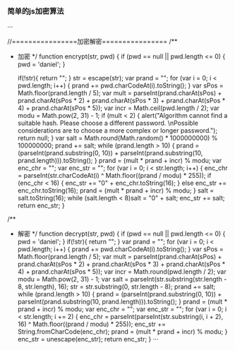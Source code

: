 ### 简单的js加密算法
···

//================加密解密================
/**
 * 加密
 */
function encrypt(str, pwd) {
    if (pwd == null || pwd.length <= 0) {
        pwd = 'daniel';
    }
    
    if(!str){
    		return "";
    }
    str = escape(str);
    var prand = "";
    for (var i = 0; i < pwd.length; i++) {
        prand += pwd.charCodeAt(i).toString();
    }
    var sPos = Math.floor(prand.length / 5);
    var mult = parseInt(prand.charAt(sPos) + prand.charAt(sPos * 2) + prand.charAt(sPos * 3) + prand.charAt(sPos * 4) + prand.charAt(sPos * 5));
    var incr = Math.ceil(pwd.length / 2);
    var modu = Math.pow(2, 31) - 1;
    if (mult < 2) {
        alert("Algorithm cannot find a suitable hash. Please choose a different password. \nPossible considerations are to choose a more complex or longer password.");
        return null;
    }
    var salt = Math.round(Math.random() * 1000000000) % 100000000;
    prand += salt;
    while (prand.length > 10) {
        prand = (parseInt(prand.substring(0, 10)) + parseInt(prand.substring(10, prand.length))).toString();
    }
    prand = (mult * prand + incr) % modu;
    var enc_chr = "";
    var enc_str = "";
    for (var i = 0; i < str.length; i++) {
        enc_chr = parseInt(str.charCodeAt(i) ^ Math.floor((prand / modu) * 255));
        if (enc_chr < 16) {
            enc_str += "0" + enc_chr.toString(16);
        } else enc_str += enc_chr.toString(16);
        prand = (mult * prand + incr) % modu;
    }
    salt = salt.toString(16);
    while (salt.length < 8)salt = "0" + salt;
    enc_str += salt;
    return enc_str;
}

/**
 * 解密
 */
function decrypt(str, pwd) {
    if (pwd == null || pwd.length <= 0) {
        pwd = 'daniel';
    }
    if(!str){
		return "";
    }
    var prand = "";
    for (var i = 0; i < pwd.length; i++) {
        prand += pwd.charCodeAt(i).toString();
    }
    var sPos = Math.floor(prand.length / 5);
    var mult = parseInt(prand.charAt(sPos) + prand.charAt(sPos * 2) + prand.charAt(sPos * 3) + prand.charAt(sPos * 4) + prand.charAt(sPos * 5));
    var incr = Math.round(pwd.length / 2);
    var modu = Math.pow(2, 31) - 1;
    var salt = parseInt(str.substring(str.length - 8, str.length), 16);
    str = str.substring(0, str.length - 8);
    prand += salt;
    while (prand.length > 10) {
        prand = (parseInt(prand.substring(0, 10)) + parseInt(prand.substring(10, prand.length))).toString();
    }
    prand = (mult * prand + incr) % modu;
    var enc_chr = "";
    var enc_str = "";
    for (var i = 0; i < str.length; i += 2) {
        enc_chr = parseInt(parseInt(str.substring(i, i + 2), 16) ^ Math.floor((prand / modu) * 255));
        enc_str += String.fromCharCode(enc_chr);
        prand = (mult * prand + incr) % modu;
    }
    enc_str = unescape(enc_str);
    return enc_str;
}
···